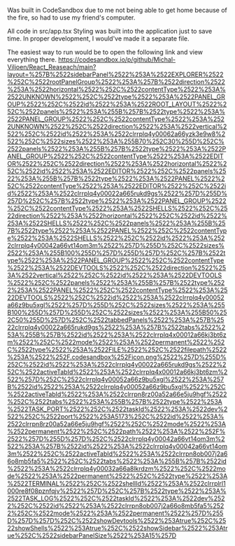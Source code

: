 Was built in CodeSandbox due to me not being able to get home because of the fire, so had to use my friend's computer.

All code in src/app.tsx
Styling was built into the application just to save time. In proper development, I would've made it a separate file.

The easiest way to run would be to open the following link and view everything there.
https://codesandbox.io/p/github/Michal-Viljoen/React_Reaseach/main?layout=%257B%2522sidebarPanel%2522%253A%2522EXPLORER%2522%252C%2522rootPanelGroup%2522%253A%257B%2522direction%2522%253A%2522horizontal%2522%252C%2522contentType%2522%253A%2522UNKNOWN%2522%252C%2522type%2522%253A%2522PANEL_GROUP%2522%252C%2522id%2522%253A%2522ROOT_LAYOUT%2522%252C%2522panels%2522%253A%255B%257B%2522type%2522%253A%2522PANEL_GROUP%2522%252C%2522contentType%2522%253A%2522UNKNOWN%2522%252C%2522direction%2522%253A%2522vertical%2522%252C%2522id%2522%253A%2522clrrplq4y00062a66yzk3e9w8%2522%252C%2522sizes%2522%253A%255B70%252C30%255D%252C%2522panels%2522%253A%255B%257B%2522type%2522%253A%2522PANEL_GROUP%2522%252C%2522contentType%2522%253A%2522EDITOR%2522%252C%2522direction%2522%253A%2522horizontal%2522%252C%2522id%2522%253A%2522EDITOR%2522%252C%2522panels%2522%253A%255B%257B%2522type%2522%253A%2522PANEL%2522%252C%2522contentType%2522%253A%2522EDITOR%2522%252C%2522id%2522%253A%2522clrrplq4y00022a665rukd9gs%2522%257D%255D%257D%252C%257B%2522type%2522%253A%2522PANEL_GROUP%2522%252C%2522contentType%2522%253A%2522SHELLS%2522%252C%2522direction%2522%253A%2522horizontal%2522%252C%2522id%2522%253A%2522SHELLS%2522%252C%2522panels%2522%253A%255B%257B%2522type%2522%253A%2522PANEL%2522%252C%2522contentType%2522%253A%2522SHELLS%2522%252C%2522id%2522%253A%2522clrrplq4y00042a66vt14om3m%2522%257D%255D%252C%2522sizes%2522%253A%255B100%255D%257D%255D%257D%252C%257B%2522type%2522%253A%2522PANEL_GROUP%2522%252C%2522contentType%2522%253A%2522DEVTOOLS%2522%252C%2522direction%2522%253A%2522vertical%2522%252C%2522id%2522%253A%2522DEVTOOLS%2522%252C%2522panels%2522%253A%255B%257B%2522type%2522%253A%2522PANEL%2522%252C%2522contentType%2522%253A%2522DEVTOOLS%2522%252C%2522id%2522%253A%2522clrrplq4y00052a66z9bu5xgl%2522%257D%255D%252C%2522sizes%2522%253A%255B100%255D%257D%255D%252C%2522sizes%2522%253A%255B50%252C50%255D%257D%252C%2522tabbedPanels%2522%253A%257B%2522clrrplq4y00022a665rukd9gs%2522%253A%257B%2522tabs%2522%253A%255B%257B%2522id%2522%253A%2522clrrplq4x00012a66kj3bt6zm%2522%252C%2522mode%2522%253A%2522permanent%2522%252C%2522type%2522%253A%2522FILE%2522%252C%2522filepath%2522%253A%2522%252F.codesandbox%252Ficon.png%2522%257D%255D%252C%2522id%2522%253A%2522clrrplq4y00022a665rukd9gs%2522%252C%2522activeTabId%2522%253A%2522clrrplq4x00012a66kj3bt6zm%2522%257D%252C%2522clrrplq4y00052a66z9bu5xgl%2522%253A%257B%2522id%2522%253A%2522clrrplq4y00052a66z9bu5xgl%2522%252C%2522activeTabId%2522%253A%2522clrrpn8rz00a52a66e5ju9hgf%2522%252C%2522tabs%2522%253A%255B%257B%2522type%2522%253A%2522TASK_PORT%2522%252C%2522taskId%2522%253A%2522dev%2522%252C%2522port%2522%253A5173%252C%2522id%2522%253A%2522clrrpn8rz00a52a66e5ju9hgf%2522%252C%2522mode%2522%253A%2522permanent%2522%252C%2522path%2522%253A%2522%252F%2522%257D%255D%257D%252C%2522clrrplq4y00042a66vt14om3m%2522%253A%257B%2522id%2522%253A%2522clrrplq4y00042a66vt14om3m%2522%252C%2522activeTabId%2522%253A%2522clrrpn8ob007j2a66o8mb5fa5%2522%252C%2522tabs%2522%253A%255B%257B%2522id%2522%253A%2522clrrplq4y00032a66a8lkrdzm%2522%252C%2522mode%2522%253A%2522permanent%2522%252C%2522type%2522%253A%2522TERMINAL%2522%252C%2522shellId%2522%253A%2522clrrplrl1000re8f08pznfqjv%2522%257D%252C%257B%2522type%2522%253A%2522TASK_LOG%2522%252C%2522taskId%2522%253A%2522dev%2522%252C%2522id%2522%253A%2522clrrpn8ob007j2a66o8mb5fa5%2522%252C%2522mode%2522%253A%2522permanent%2522%257D%255D%257D%257D%252C%2522showDevtools%2522%253Atrue%252C%2522showShells%2522%253Atrue%252C%2522showSidebar%2522%253Atrue%252C%2522sidebarPanelSize%2522%253A15%257D
